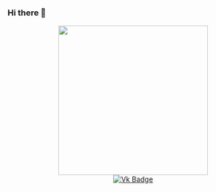### Hi there 👋
<div id="header" align="center">
  <img src="https://github.com/middle1/middle1/assets/62933036/ec632b76-da51-4aa4-89c1-c9a2b75c3a10" width="300"/>
</div>
<div id="badges" align="center">
  <a href="your-twitter-URL">
    <img src="https://github.com/middle1/middle1/assets/62933036/9d3032d4-8b5f-4b4f-8d88-f77fe36a4dc6" alt="Vk Badge"/>
  </a>
</div>
